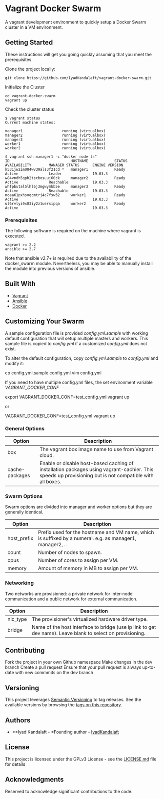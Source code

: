 # Vagrant Docker Swarm

A vagrant development environment to quickly setup a Docker Swarm cluster in a VM environment.

## Getting Started

These instructions will get you going quickly assuming that you meet the prerequisites.

Clone the project locally:

```
git clone https://github.com/IyadKandalaft/vagrant-docker-swarm.git
```

Initialize the Cluster

```
cd vagrant-docker-swarm
vagrant up
```

Check the cluster status

```
$ vagrant status
Current machine states:

manager1                  running (virtualbox)
manager2                  running (virtualbox)
manager3                  running (virtualbox)
worker1                   running (virtualbox)
worker2                   running (virtualbox)

$ vagrant ssh manager1 -c "docker node ls"
ID                            HOSTNAME            STATUS              AVAILABILITY        MANAGER STATUS      ENGINE VERSION
k531jw2im004wv39als3f21cd *   manager1            Ready               Active              Leader              19.03.3
w84vndh5qpb2tscbosuuj60ck     manager2            Ready               Active              Reachable           19.03.3
whfpbutal5lhl6j3mgwymbb5e     manager3            Ready               Active              Reachable           19.03.3
noaa61pxhsoqcmtrj4c7fsw32     worker1             Ready               Active                                  19.03.3
ul6rvlyi0x03iy2z1uersipqa     worker2             Ready               Active                                  19.03.3

```

### Prerequisites

The following software is required on the machine where vagrant is executed.

```
vagrant >= 2.2
ansible >= 2.7
```

Note that ansible v2.7+ is required due to the availability of the docker_swarm module.  Nevertheless, you may be able to manually install the module into previous versions of ansible.

## Built With

* [Vagrant](https://www.vagrantup.com/)
* [Ansible](https://www.ansible.com/)
* [Docker](https://www.docker.com/)

## Customizing Your Swarm

A sample configuration file is provided *config.yml.sample* with working default configuration that will setup multiple masters and workers.  This sample file is copied to *config.yml* if a customized *config.yml* does not exist.

To alter the default configuration, copy *config.yml.sample* to *config.yml* and modify it:

  cp config.yml.sample config.yml
  vim config.yml

If you need to have multiple config.yml files, the set environment variable *VAGRANT_DOCKER_CONF*

  export VAGRANT_DOCKER_CONF=test_config.yml
  vagrant up

or

  VAGRANT_DOCKER_CONF=test_config.yml vagrant up

### General Options

| Option | Description |
|--------|-------------|
| box | The vagrant box image name to use from Vagrant cloud. |
| cache-packages | Enable or disable host-based caching of installation packages using vagrant-cachier. This speeds up provisioning but is not compatible with all boxes. |

### Swarm Options

Swarm options are divided into manager and worker options but they are generally identical.

| Option | Description |
|--------|-------------|
| host_prefix| Prefix used for the hostname and VM name, which is suffixed by a numeral. e.g. as manager1, manager2, .. |
| count | Number of nodes to spawn.  |
| cpus  | Number of cores to assign per VM. |
| memory | Amount of memory in MB to assign per VM. |

### Networking

Two networks are provisioned: a private network for inter-node communication and a public network for external communication.

| Option | Description |
|--------|-------------|
| nic\_type | The provisioner's virtualized hardware driver type.  |
| bridge | Name of the host interface to bridge (use ip link to get dev name).  Leave blank to select on provisioning. |

## Contributing

Fork the project in your own Github namespace
Make changes in the dev branch
Create a pull request
Ensure that your pull request is always up-to-date with new commmits on the dev branch

## Versioning

This project leverages [Semantic Versioning](http://semver.org/) to tag releases. See the available versions by browsing the [tags on this repository](https://github.com/IyadKandalaft/vagrant-docker-swarm/tags). 
## Authors

* **Iyad Kandalaft - *Founding author - [IyadKandalaft](https://github.com/IyadKandalaft)

## License

This project is licensed under the GPLv3 License - see the [LICENSE.md](LICENSE.md) file for details

## Acknowledgments

Reserved to acknowledge significant contributions to the code.

